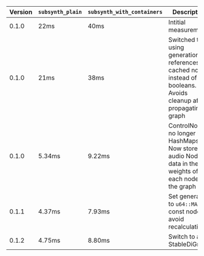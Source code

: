 | Version | `subsynth_plain` | `subsynth_with_containers` | Description                                                                                                            |
| ------- | ---------------- | -------------------------- | ---------------------------------------------------------------------------------------------------------------------- |
| 0.1.0   | 22ms             | 40ms                       | Intitial measurements                                                                                                  |
| 0.1.0   | 21ms             | 38ms                       | Switched to using generational references for cached nodes instead of booleans. Avoids cleanup after propagating graph |
| 0.1.0   | 5.34ms           | 9.22ms                     | ControlNode no longer uses HashMaps. Now stores audio Node data in the weights of each node on the graph               |
| 0.1.1   | 4.37ms           | 7.93ms                     | Set generation to `u64::MAX` for const nodes to avoid recalculating                                                    |
| 0.1.2   | 4.75ms           | 8.80ms                     | Switch to a StableDiGraph                                                                                              |